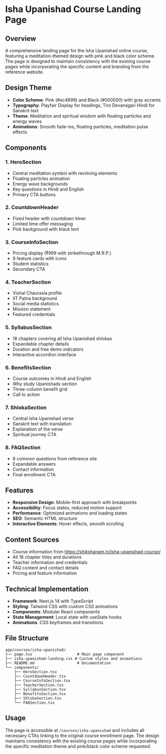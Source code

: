 # Isha Upanishad Course Landing Page

## Overview
A comprehensive landing page for the Isha Upanishad online course, featuring a meditation-themed design with pink and black color scheme. The page is designed to maintain consistency with the existing course pages while incorporating the specific content and branding from the reference website.

## Design Theme
- **Color Scheme**: Pink (#ec4899) and Black (#000000) with gray accents
- **Typography**: Playfair Display for headings, Tiro Devanagari Hindi for Sanskrit text
- **Theme**: Meditation and spiritual wisdom with floating particles and energy waves
- **Animations**: Smooth fade-ins, floating particles, meditation pulse effects

## Components

### 1. HeroSection
- Central meditation symbol with revolving elements
- Floating particles animation
- Energy wave backgrounds
- Key questions in Hindi and English
- Primary CTA buttons

### 2. CountdownHeader
- Fixed header with countdown timer
- Limited time offer messaging
- Pink background with black text

### 3. CourseInfoSection
- Pricing display (₹999 with strikethrough M.R.P.)
- 9 feature cards with icons
- Student statistics
- Secondary CTA

### 4. TeacherSection
- Vishal Chaurasia profile
- IIT Patna background
- Social media statistics
- Mission statement
- Featured credentials

### 5. SyllabusSection
- 18 chapters covering all Isha Upanishad shlokas
- Expandable chapter details
- Duration and free demo indicators
- Interactive accordion interface

### 6. BenefitsSection
- Course outcomes in Hindi and English
- Why study Upanishads section
- Three-column benefit grid
- Call to action

### 7. ShlokaSection
- Central Isha Upanishad verse
- Sanskrit text with translation
- Explanation of the verse
- Spiritual journey CTA

### 8. FAQSection
- 8 common questions from reference site
- Expandable answers
- Contact information
- Final enrollment CTA

## Features
- **Responsive Design**: Mobile-first approach with breakpoints
- **Accessibility**: Focus states, reduced motion support
- **Performance**: Optimized animations and loading states
- **SEO**: Semantic HTML structure
- **Interactive Elements**: Hover effects, smooth scrolling

## Content Sources
- Course information from https://shikshanam.in/isha-upanishad-course/
- All 18 chapter titles and durations
- Teacher information and credentials
- FAQ content and contact details
- Pricing and feature information

## Technical Implementation
- **Framework**: Next.js 14 with TypeScript
- **Styling**: Tailwind CSS with custom CSS animations
- **Components**: Modular React components
- **State Management**: Local state with useState hooks
- **Animations**: CSS keyframes and transitions

## File Structure
```
app/courses/isha-upanishad/
├── page.tsx                    # Main page component
├── isha-upanishad-landing.css # Custom styles and animations
├── README.md                   # Documentation
└── components/
    ├── HeroSection.tsx
    ├── CountdownHeader.tsx
    ├── CourseInfoSection.tsx
    ├── TeacherSection.tsx
    ├── SyllabusSection.tsx
    ├── BenefitsSection.tsx
    ├── ShlokaSection.tsx
    └── FAQSection.tsx
```

## Usage
The page is accessible at `/courses/isha-upanishad` and includes all necessary CTAs linking to the original course enrollment page. The design maintains consistency with the existing course pages while incorporating the specific meditation theme and pink/black color scheme requested.
